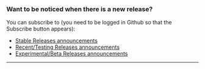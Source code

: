 ### Want to be noticed when there is a new release?

You can subscribe to (you need to be logged in Github so that the Subscribe button appears):

- [Stable Releases announcements](https://github.com/maldua/zimbra-foss-builder/discussions/8)
- [Recent/Testing Releases announcements](https://github.com/maldua/zimbra-foss-builder/discussions/9)
- [Experimental/Beta Releases announcements](https://github.com/maldua/zimbra-foss-builder/discussions/10)

---
